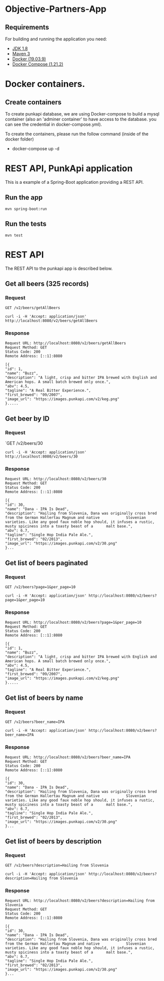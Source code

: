 # Objective-Partners-App

## Requirements
For building and running the application you need:

- [JDK 1.8](http://www.oracle.com/technetwork/java/javase/downloads/jdk8-downloads-2133151.html)
- [Maven 3](https://maven.apache.org)
- [Docker (19.03.9)](https://docs.docker.com/engine/install/)
- [Docker Compose (1.21.2)](https://docs.docker.com/compose/install/)


# Docker containers.

## Create containers 
To create punkapi database, we are using Docker-compose to build a mysql container (also an 'adminer container' to have access to the database. you can see the credential in docker-compose.yml).

To create the containers, please run the follow command (inside of the docker folder)

- docker-compose up -d


# REST API, PunkApi application

This is a example of a Spring-Boot application providing a REST API.

## Run the app

    mvn spring-boot:run

## Run the tests

    mvn test

# REST API

The REST API to the punkapi app is described below.

## Get all beers (325 records)

### Request

`GET /v2/beers/getAllBeers`

    curl -i -H 'Accept: application/json' http://localhost:8080/v2/beers/getAllBeers

### Response

    Request URL: http://localhost:8080/v2/beers/getAllBeers
    Request Method: GET
    Status Code: 200 
    Remote Address: [::1]:8080

    [{
    "id": 1,
    "name": "Buzz",
    "description": "A light, crisp and bitter IPA brewed with English and American hops. A small batch brewed only once.",
    "abv": 4.5,
    "tagline": "A Real Bitter Experience.",
    "first_brewed": "09/2007",
    "image_url": "https://images.punkapi.com/v2/keg.png"
    }.....
    

## Get beer by ID
### Request

`GET /v2/beers/30

    curl -i -H 'Accept: application/json' http://localhost:8080/v2/beers/30

### Response

    Request URL: http://localhost:8080/v2/beers/30
    Request Method: GET
    Status Code: 200
    Remote Address: [::1]:8080
    
    [{
    "id": 30,
    "name": "Dana - IPA Is Dead",
    "description": "Hailing from Slovenia, Dana was originally cross bred from the German Hallertau Magnum and native            Slovenian varieties. Like any good faux noble hop should, it infuses a rustic, musty spiciness into a toasty beast of a      malt base.",
    "abv": 6.7,
    "tagline": "Single Hop India Pale Ale.",
    "first_brewed": "02/2013",
    "image_url": "https://images.punkapi.com/v2/30.png"
    }...


## Get list of beers paginated

### Request

`GET /v2/beers?page=1&per_page=10`

    curl -i -H 'Accept: application/json' http://localhost:8080/v2/beers?page=1&per_page=10

### Response

    Request URL: http://localhost:8080/v2/beers?page=1&per_page=10
    Request Method: GET
    Status Code: 200 
    Remote Address: [::1]:8080

    [{
    "id": 1,
    "name": "Buzz",
    "description": "A light, crisp and bitter IPA brewed with English and American hops. A small batch brewed only once.",
    "abv": 4.5,
    "tagline": "A Real Bitter Experience.",
    "first_brewed": "09/2007",
    "image_url": "https://images.punkapi.com/v2/keg.png"
    }.....


## Get list of beers by name

### Request

`GET /v2/beers?beer_name=IPA`

    curl -i -H 'Accept: application/json' http://localhost:8080/v2/beers?beer_name=IPA

### Response

    Request URL: http://localhost:8080/v2/beers?beer_name=IPA
    Request Method: GET
    Status Code: 200 
    Remote Address: [::1]:8080
    
    [{
    "id": 30,
    "name": "Dana - IPA Is Dead",
    "description": "Hailing from Slovenia, Dana was originally cross bred from the German Hallertau Magnum and native            Slovenian varieties. Like any good faux noble hop should, it infuses a rustic, musty spiciness into a toasty beast of a      malt base.",
    "abv": 6.7,
    "tagline": "Single Hop India Pale Ale.",
    "first_brewed": "02/2013",
    "image_url": "https://images.punkapi.com/v2/30.png"
    }...


## Get list of beers by description

### Request

`GET /v2/beers?description=Hailing from Slovenia`

    curl -i -H 'Accept: application/json' http://localhost:8080/v2/beers?description=Hailing from Slovenia

### Response

    Request URL: http://localhost:8080/v2/beers?description=Hailing from Slovenia
    Request Method: GET
    Status Code: 200
    Remote Address: [::1]:8080
    
    [{
    "id": 30,
    "name": "Dana - IPA Is Dead",
    "description": "Hailing from Slovenia, Dana was originally cross bred from the German Hallertau Magnum and native            Slovenian varieties. Like any good faux noble hop should, it infuses a rustic, musty spiciness into a toasty beast of a      malt base.",
    "abv": 6.7,
    "tagline": "Single Hop India Pale Ale.",
    "first_brewed": "02/2013",
    "image_url": "https://images.punkapi.com/v2/30.png"
    }...
